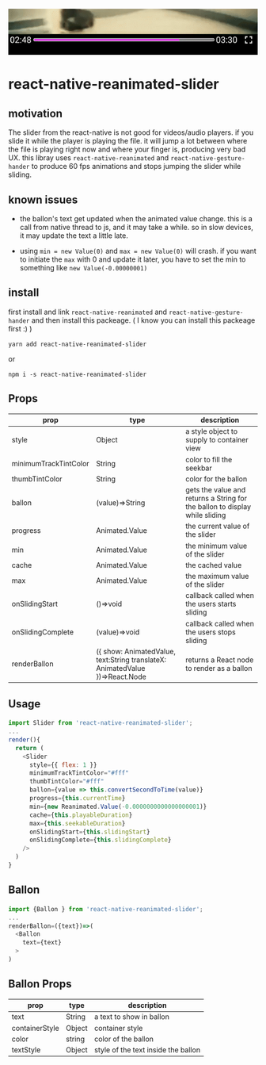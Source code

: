 ![](./examples/capture.gif)

# react-native-reanimated-slider


## motivation
The slider from the react-native is not good for videos/audio players. if you slide it while the player is playing the file. it will jump a lot between where the file is playing right now and where your finger is, producing very bad UX. this libray uses `react-native-reanimated` and `react-native-gesture-hander`  to produce 60 fps animations and stops jumping the slider while sliding.

## known issues
* the ballon's text get updated when the animated value change. this is a call from native thread to js, and it may take a while. so in slow devices, it may update the text a little late.

* using `min = new Value(0)` and `max = new Value(0)` will crash. if you want to initiate the `max` with 0 and update it later, you have  to set the min to something like `new Value(-0.00000001)` 


## install
first install and link `react-native-reanimated` and `react-native-gesture-hander` and then install this packeage. ( I know you can install this packeage first :) )

```
yarn add react-native-reanimated-slider
```
or 

```
npm i -s react-native-reanimated-slider
```

## Props
| prop                  | type                                                                                | description                                                                 |
| --------------------- | ----------------------------------------------------------------------------------- | --------------------------------------------------------------------------- |
| style                 | Object                                                                              | a style object to supply to container view                                  |
| minimumTrackTintColor | String                                                                              | color to fill the seekbar                                                   |
| thumbTintColor        | String                                                                              | color for the ballon                                                        |
| ballon                | (value)=>String                                                                     | gets the value and returns a String for the ballon to display while sliding |
| progress              | Animated.Value                                                                      | the current value of the slider                                             |
| min                   | Animated.Value                                                                      | the minimum value of the slider                                             |
| cache                 | Animated.Value                                                                      | the cached value                                                            |
| max                   | Animated.Value                                                                      | the maximum value of the slider                                             |
| onSlidingStart        | ()=>void                                                                            | callback called when the users starts sliding                               |
| onSlidingComplete     | (value)=>void                                                                       | callback called when the users stops sliding                                |
| renderBallon          | ({   show: AnimatedValue,     text:String translateX: AnimatedValue  })=>React.Node | returns a React node to render as a ballon                                  |




## Usage
```js
import Slider from 'react-native-reanimated-slider';
...
render(){
  return (
    <Slider
      style={{ flex: 1 }}
      minimumTrackTintColor="#fff"
      thumbTintColor="#fff"
      ballon={value => this.convertSecondToTime(value)}
      progress={this.currentTime}
      min={new Reanimated.Value(-0.0000000000000000001)}
      cache={this.playableDuration}
      max={this.seekableDuration}
      onSlidingStart={this.slidingStart}
      onSlidingComplete={this.slidingComplete}
    />
  )
}
```

## Ballon
```js
import {Ballon } from 'react-native-reanimated-slider';
...
renderBallon=({text})=>(
  <Ballon 
    text={text}
  >
)
```

## Ballon Props

| prop           | type   | description                         |
| -------------- | ------ | ----------------------------------- |
| text           | String | a text to show in ballon            |
| containerStyle | Object | container style                     |
| color          | string | color of the ballon                 |
| textStyle      | Object | style of the text inside the ballon |
